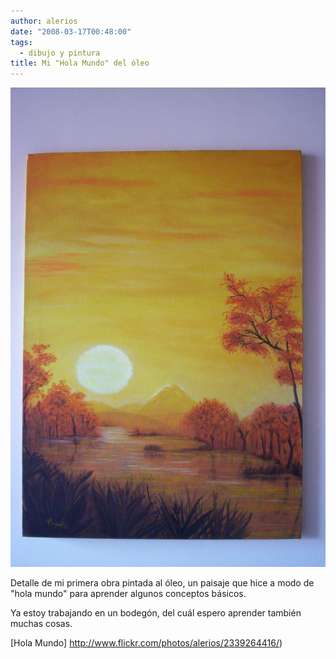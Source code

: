 ```yaml
---
author: alerios
date: "2008-03-17T00:48:00"
tags:
  - dibujo y pintura
title: Mi "Hola Mundo" del óleo
---
```


![](/images/hola-mundo.jpg)

Detalle de mi primera obra pintada al óleo, un paisaje que hice a modo de
"hola mundo" para aprender algunos conceptos básicos.

Ya estoy trabajando en un bodegón, del cuál espero aprender también muchas
cosas.

[Hola Mundo] http://www.flickr.com/photos/alerios/2339264416/)
